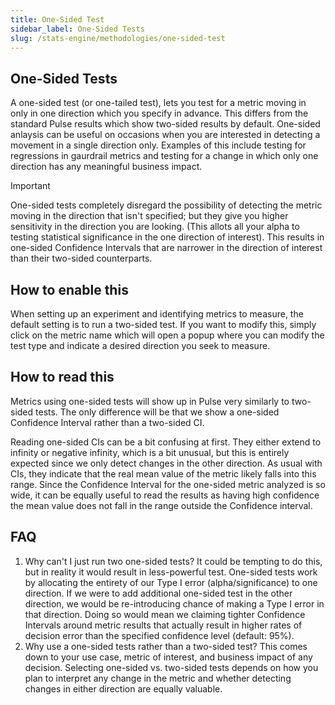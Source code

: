 ```yaml
---
title: One-Sided Test
sidebar_label: One-Sided Tests
slug: /stats-engine/methodologies/one-sided-test
---
```


## One-Sided Tests

A one-sided test (or one-tailed test), lets you test for a metric moving in only in one direction which you specify in advance. This differs from the standard Pulse results which show two-sided results by default. One-sided anlaysis can be useful on occasions when you are interested in detecting a movement in a single direction only. Examples of this include testing for regressions in gaurdrail metrics and testing for a change in which only one direction has any meaningful business impact.

> [!IMPORTANT]
> One-sided tests completely disregard the possibility of detecting the metric moving in the direction that isn't specified; but they give you higher sensitivity in the direction you are looking. (This allots all your alpha to testing statistical significance in the one direction of interest).
> This results in one-sided Confidence Intervals that are narrower in the direction of interest than their two-sided counterparts.

## How to enable this

When setting up an experiment and identifying metrics to measure, the default setting is to run a two-sided test. If you want to modify this, simply click on the metric name which will open a popup where you can modify the test type and indicate a desired direction you seek to measure.

## How to read this

Metrics using one-sided tests will show up in Pulse very similarly to two-sided tests. The only difference will be that we show a one-sided Confidence Interval rather than a two-sided CI. 

Reading one-sided CIs can be a bit confusing at first. They either extend to infinity or negative infinity, which is a bit unusual, but this is entirely expected since we only detect changes in the other direction. As usual with CIs, they indicate that the real mean value of the metric likely falls into this range. Since the Confidence Interval for the one-sided metric analyzed is so wide, it can be equally useful to read the results as having high confidence the mean value does not fall in the range outside the Confidence interval.

## FAQ

1. Why can't I just run two one-sided tests?
   It could be tempting to do this, but in reality it would result in less-powerful test. One-sided tests work by allocating the entirety of our Type I error (alpha/significance) to one direction. If we were to add additional one-sided test in the other direction, we would be re-introducing chance of making a Type I error in that direction. Doing so would mean we claiming tighter Confidence Intervals around metric results that actually result in higher rates of decision error than the specified confidence level (default: 95%).
2. Why use a one-sided tests rather than a two-sided test?
   This comes down to your use case, metric of interest, and business impact of any decision. Selecting one-sided vs. two-sided tests depends on how you plan to interpret any change in the metric and whether detecting changes in either direction are equally valuable.
